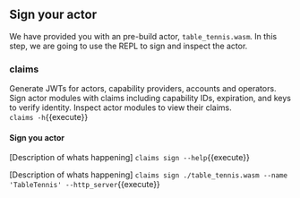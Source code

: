 ## Sign your actor
We have provided you with an pre-build actor, `table_tennis.wasm`.  In this step, we are going to use the REPL to sign and inspect the actor.

### claims
Generate JWTs for actors, capability providers, accounts and operators. Sign actor modules with claims including capability IDs, expiration, and keys to verify identity. Inspect actor modules to view their claims.  
`claims -h`{{execute}}


#### Sign you actor
[Description of whats happening]
`claims sign --help`{{execute}}

[Description of whats happening]
`claims sign ./table_tennis.wasm --name 'TableTennis' --http_server`{{execute}}
